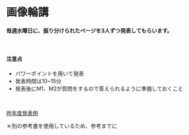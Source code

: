 # 画像輪講

#### 毎週水曜日に、振り分けられたページを3人ずつ発表してもらいます。
<br>

#### 注意点

- パワーポイントを用いて発表
- 発表時間は10~15分
- 発表後にM1、M2が質問をするので答えられるように準備しておくこと
<br>

[昨年度発表例](https://mailkyutechjp-my.sharepoint.com/personal/lu_huimin945_mail_kyutech_jp/_layouts/15/onedrive.aspx?id=%2Fpersonal%2Flu%5Fhuimin945%5Fmail%5Fkyutech%5Fjp%2FDocuments%2FSeminar%2F%E5%8B%89%E5%BC%B7%E4%BC%9A%E8%B3%87%E6%96%99%2F%E7%94%BB%E5%83%8F%E5%87%A6%E7%90%86%E8%BC%AA%E8%AC%9B)

＊別の参考書を使用しているため、参考までに
